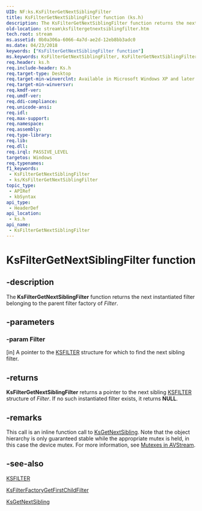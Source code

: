```yaml
---
UID: NF:ks.KsFilterGetNextSiblingFilter
title: KsFilterGetNextSiblingFilter function (ks.h)
description: The KsFilterGetNextSiblingFilter function returns the next instantiated filter belonging to the parent filter factory of Filter.
old-location: stream\ksfiltergetnextsiblingfilter.htm
tech.root: stream
ms.assetid: 0b0a306a-6066-4a7d-ae2d-12eb8bb3adc0
ms.date: 04/23/2018
keywords: ["KsFilterGetNextSiblingFilter function"]
ms.keywords: KsFilterGetNextSiblingFilter, KsFilterGetNextSiblingFilter function [Streaming Media Devices], avfunc_bda9f36a-10d4-4de3-88b2-a358aad4fd04.xml, ks/KsFilterGetNextSiblingFilter, stream.ksfiltergetnextsiblingfilter
req.header: ks.h
req.include-header: Ks.h
req.target-type: Desktop
req.target-min-winverclnt: Available in Microsoft Windows XP and later operating systems and DirectX 8.0 and later DirectX versions.
req.target-min-winversvr: 
req.kmdf-ver: 
req.umdf-ver: 
req.ddi-compliance: 
req.unicode-ansi: 
req.idl: 
req.max-support: 
req.namespace: 
req.assembly: 
req.type-library: 
req.lib: 
req.dll: 
req.irql: PASSIVE_LEVEL
targetos: Windows
req.typenames: 
f1_keywords:
 - KsFilterGetNextSiblingFilter
 - ks/KsFilterGetNextSiblingFilter
topic_type:
 - APIRef
 - kbSyntax
api_type:
 - HeaderDef
api_location:
 - ks.h
api_name:
 - KsFilterGetNextSiblingFilter
---
```


# KsFilterGetNextSiblingFilter function


## -description

The<b> KsFilterGetNextSiblingFilter</b> function returns the next instantiated filter belonging to the parent filter factory of <i>Filter</i>.

## -parameters

### -param Filter 

[in]
A pointer to the <a href="/windows-hardware/drivers/ddi/ks/ns-ks-_ksfilter">KSFILTER</a> structure for which to find the next sibling filter.

## -returns

<b>KsFilterGetNextSiblingFilter</b> returns a pointer to the next sibling <a href="/windows-hardware/drivers/ddi/ks/ns-ks-_ksfilter">KSFILTER</a> structure of <i>Filter</i>. If no such instantiated filter exists, it returns <b>NULL</b>.

## -remarks

This call is an inline function call to <a href="/windows-hardware/drivers/ddi/ks/nf-ks-ksgetnextsibling">KsGetNextSibling</a>. Note that the object hierarchy is only guaranteed stable while the appropriate mutex is held, in this case the device mutex. For more information, see <a href="/windows-hardware/drivers/stream/mutexes-in-avstream">Mutexes in AVStream</a>.

## -see-also

<a href="/windows-hardware/drivers/ddi/ks/ns-ks-_ksfilter">KSFILTER</a>



<a href="/windows-hardware/drivers/ddi/ks/nf-ks-ksfilterfactorygetfirstchildfilter">KsFilterFactoryGetFirstChildFilter</a>



<a href="/windows-hardware/drivers/ddi/ks/nf-ks-ksgetnextsibling">KsGetNextSibling</a>